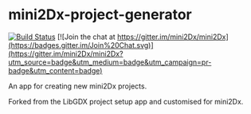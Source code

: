 # mini2Dx-project-generator

[![Build Status](https://travis-ci.org/mini2Dx/mini2Dx-project-generator.svg?branch=master)](https://travis-ci.org/mini2Dx/mini2Dx-project-generator)
[![Join the chat at https://gitter.im/mini2Dx/mini2Dx](https://badges.gitter.im/Join%20Chat.svg)](https://gitter.im/mini2Dx/mini2Dx?utm_source=badge&utm_medium=badge&utm_campaign=pr-badge&utm_content=badge)

An app for creating new mini2Dx projects.

Forked from the LibGDX project setup app and customised for mini2Dx.
